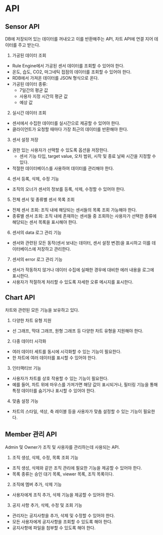 # API

## Sensor API

DB에 저장되어 있는 데이터를 꺼내오고 이를 반환해주는 API, 차트 API에 연결 지어 데이터를 주고 받는다.

1. 가공된 데이터 조회

- Rule Engine에서 가공된 센서 데이터를 조회할 수 있어야 한다.
- 온도, 습도, CO2, 마그네틱 접점의 데이터를 조회할 수 있어야 한다.
- RDB에서 가져온 데이터를 JSON 형식으로 온다.
- 가공된 데이터 종류:
  - 7일간의 평균 값
  - 사용자 지정 시간의 평균 값
  - 예상 값

2. 실시간 데이터 조회

- 센서에서 수집한 데이터를 실시간으로 제공할 수 있어야 한다.
- 클라이언트가 요청할 때마다 가장 최근의 데이터를 반환해야 한다.

3. 센서 설정 저장

- 권한 있는 사용자가 선택할 수 있도록 옵션을 저장한다.
  - 센서 기능 타입, target value, 오차 범위, 시작 및 종료 날짜 시간을 지정할 수 있다.
- 적절한 데이터베이스를 사용하여 데이터를 관리해야 한다.

4. 센서 등록, 삭제, 수정 기능

- 조직의 오너가 센서의 정보를 등록, 삭제, 수정할 수 있어야 한다.

5. 전체 센서 및 종류별 센서 목록 조회

- 전체 센서 조회: 조직 내에 해당되는 센서들의 목록 조회 가능해야 한다.
- 종류별 센서 조회: 조직 내에 존재하는 센서들 중 조회하는 사용자가 선택한 종류에 해당되는 센서 목록을 표시해야 한다. 

6. 센서의 data 로그 관리 기능

- 센서와 관련된 모든 동작(센서 보내는 데이터, 센서 설정 변경)을 표시하고 이를 데이터베이스에 저장하고 관리한다.

7. 센서의 error 로그 관리 기능

- 센서가 작동하지 않거나 데이터 수집에 실패한 경우에 대비한 에러 내용을 로그에 표시한다.
- 사용자가 적절하게 처리할 수 있도록 자세한 오류 메시지를 표시한다.


## Chart API

차트와 관련된 모든 기능을 보유하고 있다.

1. 다양한 차트 유형 지원

- 선 그래프, 막대 그래프, 원형 그래프 등 다양한 차트 유형을 지원해야 한다.

2. 다중 데이터 시각화

- 여러 데이터 세트를 동시에 시각화할 수 있는 기능이 필요한다.
- 한 차트에 여러 데이터를 표시할 수 있어야 한다.

3. 인터랙티브 기능

- 사용자가 차트를 상호 작용할 수 있는 기능이 필요한다.
- 예를 들어, 차트 위에 마우스를 가져가면 해당 값이 표시되거나, 필터링 기능을 통해 특정 데이터를 숨기거나 표시할 수 있어야 한다.

4. 맞춤 설정 가능

- 차트의 스타일, 색상, 축 레이블 등을 사용자가 맞춤 설정할 수 있는 기능이 필요한다.

## Member 관리 API

Admin 및 Owner가 조직 및 사용자를 관리하는데 사용되는 API.

1. 조직 생성, 삭제, 수정, 목록 조회 기능

 - 조직 생성, 삭제와 같은 조직 관리에 필요한 기능을 제공할 수 있어야 한다. 
 - 목록 종류는 승인 대기 목록, viewer 목록, 조직 목록이다.

2. 조직에 멤버 추가, 삭제 기능

 - 사용자에게 조직 추가, 삭제 기능을 제공할 수 있어야 한다.
    
3. 공지 사항 추가, 삭제, 수정 및 조회 기능
   
 - 관리자는 공지사항을 추가, 삭제 및 수정할 수 있어야 한다.
 - 모든 사용자에게 공지사항을 조회할 수 있도록 해야 한다.
 - 공지사항에 파일을 첨부할 수 있도록 해야 한다.
